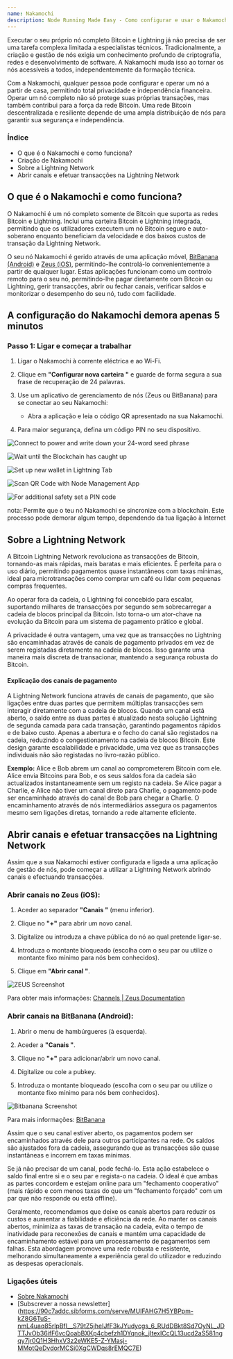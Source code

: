 ```yaml
---
name: Nakamochi
description: Node Running Made Easy - Como configurar e usar o Nakamochi Bitcoin e o Lightning node.
---
```

Executar o seu próprio nó completo Bitcoin e Lightning já não precisa de ser uma tarefa complexa limitada a especialistas técnicos. Tradicionalmente, a criação e gestão de nós exigia um conhecimento profundo de criptografia, redes e desenvolvimento de software. A Nakamochi muda isso ao tornar os nós acessíveis a todos, independentemente da formação técnica.

Com a Nakamochi, qualquer pessoa pode configurar e operar um nó a partir de casa, permitindo total privacidade e independência financeira. Operar um nó completo não só protege suas próprias transações, mas também contribui para a força da rede Bitcoin. Uma rede Bitcoin descentralizada e resiliente depende de uma ampla distribuição de nós para garantir sua segurança e independência.

### Índice


- O que é o Nakamochi e como funciona?
- Criação de Nakamochi
- Sobre a Lightning Network
- Abrir canais e efetuar transacções na Lightning Network

## O que é o Nakamochi e como funciona?

O Nakamochi é um nó completo somente de Bitcoin que suporta as redes Bitcoin e Lightning. Inclui uma carteira Bitcoin e Lightning integrada, permitindo que os utilizadores executem um nó Bitcoin seguro e auto-soberano enquanto beneficiam da velocidade e dos baixos custos de transação da Lightning Network.

O seu nó Nakamochi é gerido através de uma aplicação móvel, [BitBanana (Android)](https://bitbanana.app) e [Zeus (iOS)](https://bitbanana.app), permitindo-lhe controlá-lo convenientemente a partir de qualquer lugar. Estas aplicações funcionam como um controlo remoto para o seu nó, permitindo-lhe pagar diretamente com Bitcoin ou Lightning, gerir transacções, abrir ou fechar canais, verificar saldos e monitorizar o desempenho do seu nó, tudo com facilidade.

## A configuração do Nakamochi demora apenas 5 minutos

### Passo 1: Ligar e começar a trabalhar

1. Ligar o Nakamochi à corrente eléctrica e ao Wi-Fi.

2. Clique em **"Configurar nova carteira "** e guarde de forma segura a sua frase de recuperação de 24 palavras.

3. Use um aplicativo de gerenciamento de nós (Zeus ou BitBanana) para se conectar ao seu Nakamochi:


   - Abra a aplicação e leia o código QR apresentado na sua Nakamochi.

4. Para maior segurança, defina um código PIN no seu dispositivo.

![Connect to power and write down your 24-word seed phrase](assets/en/01.webp)

![Wait until the Blockchain has caught up](assets/en/02.webp)

![Set up new wallet in Lightning Tab](assets/en/03.webp)

![Scan QR Code with Node Management App](assets/en/04.webp)

![For additional safety set a PIN code](asset/en/05.webp)

nota: Permite que o teu nó Nakamochi se sincronize com a blockchain. Este processo pode demorar algum tempo, dependendo da tua ligação à Internet

## Sobre a Lightning Network

A Bitcoin Lightning Network revoluciona as transacções de Bitcoin, tornando-as mais rápidas, mais baratas e mais eficientes. É perfeita para o uso diário, permitindo pagamentos quase instantâneos com taxas mínimas, ideal para microtransações como comprar um café ou lidar com pequenas compras frequentes.

Ao operar fora da cadeia, o Lightning foi concebido para escalar, suportando milhares de transacções por segundo sem sobrecarregar a cadeia de blocos principal da Bitcoin. Isto torna-o um ator-chave na evolução da Bitcoin para um sistema de pagamento prático e global.

A privacidade é outra vantagem, uma vez que as transacções no Lightning são encaminhadas através de canais de pagamento privados em vez de serem registadas diretamente na cadeia de blocos. Isso garante uma maneira mais discreta de transacionar, mantendo a segurança robusta do Bitcoin.

#### Explicação dos canais de pagamento

A Lightning Network funciona através de canais de pagamento, que são ligações entre duas partes que permitem múltiplas transacções sem interagir diretamente com a cadeia de blocos. Quando um canal está aberto, o saldo entre as duas partes é atualizado nesta solução Lightning de segunda camada para cada transação, garantindo pagamentos rápidos e de baixo custo. Apenas a abertura e o fecho do canal são registados na cadeia, reduzindo o congestionamento na cadeia de blocos Bitcoin. Este design garante escalabilidade e privacidade, uma vez que as transacções individuais não são registadas no livro-razão público.

**Exemplo:** Alice e Bob abrem um canal ao comprometerem Bitcoin com ele. Alice envia Bitcoins para Bob, e os seus saldos fora da cadeia são actualizados instantaneamente sem um registo na cadeia. Se Alice pagar a Charlie, e Alice não tiver um canal direto para Charlie, o pagamento pode ser encaminhado através do canal de Bob para chegar a Charlie. O encaminhamento através de nós intermediários assegura os pagamentos mesmo sem ligações diretas, tornando a rede altamente eficiente.

## Abrir canais e efetuar transacções na Lightning Network

Assim que a sua Nakamochi estiver configurada e ligada a uma aplicação de gestão de nós, pode começar a utilizar a Lightning Network abrindo canais e efectuando transacções.

### Abrir canais no Zeus (iOS):

1. Aceder ao separador **"Canais "** (menu inferior).

2. Clique no **"+"** para abrir um novo canal.

3. Digitalize ou introduza a chave pública do nó ao qual pretende ligar-se.

4. Introduza o montante bloqueado (escolha com o seu par ou utilize o montante fixo mínimo para nós bem conhecidos).

5. Clique em **"Abrir canal "**.

![ZEUS Screenshot](asset/en/06.webp)

Para obter mais informações: [Channels | Zeus Documentation](https://zeusln.app)

### Abrir canais na BitBanana (Android):

1. Abrir o menu de hambúrgueres (à esquerda).

2. Aceder a **"Canais "**.

3. Clique no **"+"** para adicionar/abrir um novo canal.

4. Digitalize ou cole a pubkey.

5. Introduza o montante bloqueado (escolha com o seu par ou utilize o montante fixo mínimo para nós bem conhecidos).

![Bitbanana Screenshot](asset/en/07.webp)

Para mais informações: [BitBanana](https://bitbanana.com)

Assim que o seu canal estiver aberto, os pagamentos podem ser encaminhados através dele para outros participantes na rede. Os saldos são ajustados fora da cadeia, assegurando que as transacções são quase instantâneas e incorrem em taxas mínimas.

Se já não precisar de um canal, pode fechá-lo. Esta ação estabelece o saldo final entre si e o seu par e regista-o na cadeia. O ideal é que ambas as partes concordem e estejam online para um "fechamento cooperativo" (mais rápido e com menos taxas do que um "fechamento forçado" com um par que não responde ou está offline).

Geralmente, recomendamos que deixe os canais abertos para reduzir os custos e aumentar a fiabilidade e eficiência da rede. Ao manter os canais abertos, minimiza as taxas de transação na cadeia, evita o tempo de inatividade para reconexões de canais e mantém uma capacidade de encaminhamento estável para um processamento de pagamentos sem falhas. Esta abordagem promove uma rede robusta e resistente, melhorando simultaneamente a experiência geral do utilizador e reduzindo as despesas operacionais.

### Ligações úteis


- [Sobre Nakamochi](https://nakamochi.io/)
- [Subscrever a nossa newsletter] (https://90c7addc.sibforms.com/serve/MUIFAHG7H5YBPpm-kZ8G6TuS-nmL4uaq85rlpBfI__S79tZ5jheIJfF3kJYudycgs_6_RUdDBkt8Sd7OyNL_JDTTJvOb36ifF6vcQoabBXKp4cbefzh1DYqnok_jItexICcQL13ucd2aS581ngqy7jr0Q1H3HhxV3z2eWKE5-Z-YMasj-MMotQeDvdorMCSi0XgCWDqs8rEMQC7E)